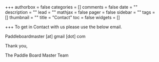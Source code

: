 +++
authorbox = false
categories = []
comments = false
date = ""
description = ""
lead = ""
mathjax = false
pager = false
sidebar = ""
tags = []
thumbnail = ""
title = "Contact"
toc = false
widgets = []

+++
To get in Contact with us please use the below email.

Paddleboardmaster \[at\] gmail \[dot\] com

Thank you,

The Paddle Board Master Team